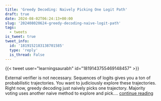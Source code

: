 ```yaml
---
title: 'Greedy Decoding: Naively Picking One Logit Path'
draft: true
date: 2024-08-02T06:24:13+00:00
slug: '202408020624-greedy-decoding-naive-logit-path'
tags:
  - tweets
is_tweet: true
tweet_info:
  id: '1819152183138701585'
  type: 'reply'
  is_thread: False
---
```




{{< tweet user="learningsaurabh" id="1819143755469148457" >}}

External verifier is not necessary. Sequences of logits gives you a ton of probabilistic trajectories. You want to judiciously explore these trajectories. Right now, greedy decoding just naively picks one trajectory. Majority voting uses another naive method to explore and pick.… [continue reading](https://x.com/sytelus/status/1819152183138701585)
